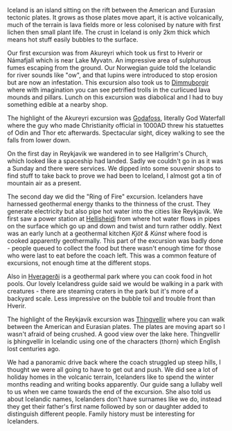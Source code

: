 Iceland is an island sitting on the rift between the American and Eurasian
tectonic plates. It grows as those plates move apart, it is active volcanically,
much of the terrain is lava fields more or less colonised by nature with first
lichen then small plant life. The crust in Iceland is only 2km thick which means
hot stuff easily bubbles to the surface.

Our first excursion was from Akureyri which took us first to
Hverir or N&aacute;mafjall which is near Lake Myvatn. An impressive
area of sulphurous fumes escaping from the ground. Our Norwegian
guide told the Icelandic for river sounds like "ow", and that lupins
were introduced to stop erosion but are now an infestation. This excursion also took us to
[Dimmuborgir](https://www.icelandtravel.is/attractions/dimmuborgir/)
where with imagination you can see petrified trolls in the curlicued lava mounds and pillars.
Lunch on this excursion was diabolical and I had to buy something edible at a
nearby shop.

The highlight of the Akureyri excursion was
[Godafoss](https://www.northiceland.is/en/other/place/godafoss-waterfall), literally
God Waterfall where the guy who made Christianity official in 1000AD threw his
statuettes of Odin and Thor etc afterwards. Spectacular sight, dicey walking to see
the falls from lower down.

On the first day in Reykjavik we wandered in to see Hallgrim's Church, which
looked like a spaceship had landed. Sadly we couldn't go in as it was a Sunday
and there were services. We dipped into some souvenir shops to find stuff
to take back to prove we had been to Iceland, I almost got a tin
of mountain air as a present.

The second day we did the "Ring of Fire" excursion.
Icelanders have harnessed geothermal energy thanks to the thinness of the
crust. They generate
electricity but also pipe hot water into the cities like Reykjavik. We first saw a
power station at [Hellisheidi](https://www.geothermalexhibition.com/) from where
hot water flows in pipes on the surface which go up and down and twist and turn
rather oddly. Next was an early lunch at a geothermal kitchen
*Kj&ouml;t &amp; K&uacute;nst* where food is cooked
apparently geothermally. This part of the excursion was badly done - people queued
to collect the food but there wasn't enough time for those who were last to eat
before the coach left. This was a common feature of excursions, not enough time at
the different stops.

Also in [Hverager&eth;i](https://www.south.is/en/inspiration/towns/hveragerdi) is a geothermal
park where you can cook food in hot pools. Our lovely Icelandress guide said we would be
walking in a park with creatures - there are steaming craters in the park but
it's more of a backyard scale. Less impressive on the bubble toil and trouble front
than Hverir.

The highlight of the Reykjavik excursion was [Thingvellir](https://www.thingvellir.is/en/) where you can walk between
the American and Eurasian plates. The plates are moving apart so I wasn't
afraid of being crushed. A good view over the lake here. Thingvellir is
&thorn;hingvellir in Icelandic using one of the characters (thorn) which English lost
centuries ago.

We had a panoramic drive back where the coach struggled up
steep hills, I thought we were all going to have to get out and push. We
did see a lot of holiday homes in the volcanic terrain, Icelanders like
to spend the winter months reading and writing books apparently.
Our guide sang a lullaby well to us when we came towards the
end of the excursion. She also told us about Icelandic names, Icelanders
don't have surnames like we do, instead they get their father's first name
followed by son or daughter added to distinguish different people. Family
history must be interesting for Icelanders.
